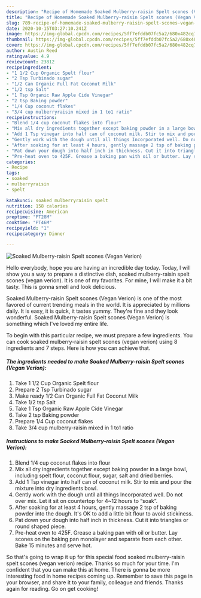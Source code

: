 ```yaml
---
description: "Recipe of Homemade Soaked Mulberry-raisin Spelt scones (Vegan Verion)"
title: "Recipe of Homemade Soaked Mulberry-raisin Spelt scones (Vegan Verion)"
slug: 789-recipe-of-homemade-soaked-mulberry-raisin-spelt-scones-vegan-verion
date: 2020-10-15T03:27:10.241Z
image: https://img-global.cpcdn.com/recipes/5ff7efddb07fc5a2/680x482cq70/soaked-mulberry-raisin-spelt-scones-vegan-verion-recipe-main-photo.jpg
thumbnail: https://img-global.cpcdn.com/recipes/5ff7efddb07fc5a2/680x482cq70/soaked-mulberry-raisin-spelt-scones-vegan-verion-recipe-main-photo.jpg
cover: https://img-global.cpcdn.com/recipes/5ff7efddb07fc5a2/680x482cq70/soaked-mulberry-raisin-spelt-scones-vegan-verion-recipe-main-photo.jpg
author: Austin Reed
ratingvalue: 4.9
reviewcount: 23812
recipeingredient:
- "1 1/2 Cup Organic Spelt flour"
- "2 Tsp Turbinado sugar"
- "1/2 Can Organic Full Fat Coconut Milk"
- "1/2 tsp Salt"
- "1 Tsp Organic Raw Apple Cide Vinegar"
- "2 tsp Baking powder"
- "1/4 Cup coconut flakes"
- "3/4 cup mulberryraisin mixed in 1 to1 ratio"
recipeinstructions:
- "Blend 1/4 cup coconut flakes into flour"
- "Mix all dry ingredients together except baking powder in a large bowl, including spelt flour, coconut flour, sugar, salt and dried berries."
- "Add 1 Tsp vinegar into half can of coconut milk. Stir to mix and pour the mixture into dry ingredients bowl."
- "Gently work with the dough until all things Incorporated well. Do not over mix. Let it sit on countertop for 4~12 hours to “soak”."
- "After soaking for at least 4 hours, gently massage 2 tsp of baking powder into the dough. It&#39;s OK to add a little bit flour to avoid stickiness."
- "Pat down your dough into half inch in thickness. Cut it into triangles or round shaped piece."
- "Pre-heat oven to 425F. Grease a baking pan with oil or butter. Lay scones on the baking pan monolayer and separate from each other. Bake 15 minutes and serve hot."
categories:
- Recipe
tags:
- soaked
- mulberryraisin
- spelt

katakunci: soaked mulberryraisin spelt 
nutrition: 158 calories
recipecuisine: American
preptime: "PT28M"
cooktime: "PT46M"
recipeyield: "1"
recipecategory: Dinner

---
```



![Soaked Mulberry-raisin Spelt scones (Vegan Verion)](https://img-global.cpcdn.com/recipes/5ff7efddb07fc5a2/680x482cq70/soaked-mulberry-raisin-spelt-scones-vegan-verion-recipe-main-photo.jpg)

Hello everybody, hope you are having an incredible day today. Today, I will show you a way to prepare a distinctive dish, soaked mulberry-raisin spelt scones (vegan verion). It is one of my favorites. For mine, I will make it a bit tasty. This is gonna smell and look delicious.

Soaked Mulberry-raisin Spelt scones (Vegan Verion) is one of the most favored of current trending meals in the world. It is appreciated by millions daily. It is easy, it is quick, it tastes yummy. They're fine and they look wonderful. Soaked Mulberry-raisin Spelt scones (Vegan Verion) is something which I've loved my entire life.




To begin with this particular recipe, we must prepare a few ingredients. You can cook soaked mulberry-raisin spelt scones (vegan verion) using 8 ingredients and 7 steps. Here is how you can achieve that.

<!--inarticleads1-->

##### The ingredients needed to make Soaked Mulberry-raisin Spelt scones (Vegan Verion):

1. Take 1 1/2 Cup Organic Spelt flour
1. Prepare 2 Tsp Turbinado sugar
1. Make ready 1/2 Can Organic Full Fat Coconut Milk
1. Take 1/2 tsp Salt
1. Take 1 Tsp Organic Raw Apple Cide Vinegar
1. Take 2 tsp Baking powder
1. Prepare 1/4 Cup coconut flakes
1. Take 3/4 cup mulberry-raisin mixed in 1 to1 ratio




<!--inarticleads2-->

##### Instructions to make Soaked Mulberry-raisin Spelt scones (Vegan Verion):

1. Blend 1/4 cup coconut flakes into flour
1. Mix all dry ingredients together except baking powder in a large bowl, including spelt flour, coconut flour, sugar, salt and dried berries.
1. Add 1 Tsp vinegar into half can of coconut milk. Stir to mix and pour the mixture into dry ingredients bowl.
1. Gently work with the dough until all things Incorporated well. Do not over mix. Let it sit on countertop for 4~12 hours to “soak”.
1. After soaking for at least 4 hours, gently massage 2 tsp of baking powder into the dough. It&#39;s OK to add a little bit flour to avoid stickiness.
1. Pat down your dough into half inch in thickness. Cut it into triangles or round shaped piece.
1. Pre-heat oven to 425F. Grease a baking pan with oil or butter. Lay scones on the baking pan monolayer and separate from each other. Bake 15 minutes and serve hot.




So that's going to wrap it up for this special food soaked mulberry-raisin spelt scones (vegan verion) recipe. Thanks so much for your time. I'm confident that you can make this at home. There is gonna be more interesting food in home recipes coming up. Remember to save this page in your browser, and share it to your family, colleague and friends. Thanks again for reading. Go on get cooking!
